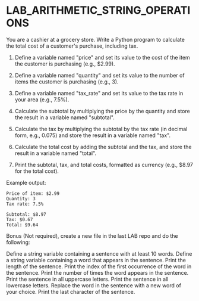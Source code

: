 # LAB_ARITHMETIC_STRING_OPERATIONS


You are a cashier at a grocery store. Write a Python program to calculate the total cost of a customer's purchase, including tax.

1. Define a variable named "price" and set its value to the cost of the item the customer is purchasing (e.g., $2.99).

2. Define a variable named "quantity" and set its value to the number of items the customer is purchasing (e.g., 3).

3. Define a variable named "tax_rate" and set its value to the tax rate in your area (e.g., 7.5%).

4. Calculate the subtotal by multiplying the price by the quantity and store the result in a variable named "subtotal".

5. Calculate the tax by multiplying the subtotal by the tax rate (in decimal form, e.g., 0.075) and store the result in a variable named "tax".

6. Calculate the total cost by adding the subtotal and the tax, and store the result in a variable named "total".

7. Print the subtotal, tax, and total costs, formatted as currency (e.g., $8.97 for the total cost).

Example output:
```
Price of item: $2.99
Quantity: 3
Tax rate: 7.5%

Subtotal: $8.97
Tax: $0.67
Total: $9.64
```
Bonus (Not required), create a new file in the last LAB repo and do the following:

Define a string variable containing a sentence with at least 10 words.
Define a string variable containing a word that appears in the sentence.
Print the length of the sentence.
Print the index of the first occurrence of the word in the sentence.
Print the number of times the word appears in the sentence.
Print the sentence in all uppercase letters.
Print the sentence in all lowercase letters.
Replace the word in the sentence with a new word of your choice.
Print the last character of the sentence.